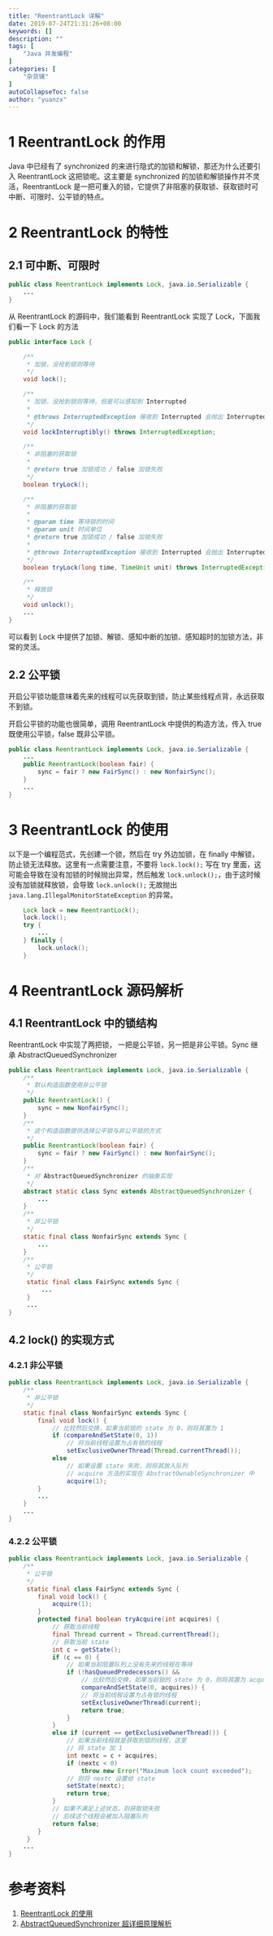 ```yaml
---
title: "ReentrantLock 详解"
date: 2019-07-24T21:31:26+08:00
keywords: []
description: ""
tags: [
    "Java 并发编程"
]
categories: [
    "杂货铺"
]
autoCollapseToc: false
author: "yuanzx"
---
```


# 1 ReentrantLock 的作用

Java 中已经有了 synchronized 的来进行隐式的加锁和解锁，那还为什么还要引入 ReentrantLock 这把锁呢。这主要是 synchronized 的加锁和解锁操作并不灵活，ReentrantLock 是一把可重入的锁，它提供了非阻塞的获取锁、获取锁时可中断、可限时、公平锁的特点。

# 2 ReentrantLock 的特性

## 2.1 可中断、可限时

```java
public class ReentrantLock implements Lock, java.io.Serializable {
    ...
}
```

从 ReentrantLock 的源码中，我们能看到 ReentrantLock 实现了 Lock，下面我们看一下 Lock 的方法

```java
public interface Lock {

    /**
     * 加锁，没抢到锁则等待
     */
    void lock();

    /**
     * 加锁，没抢到锁则等待，但是可以感知到 Interrupted
     *
     * @throws InterruptedException 接收到 Interrupted 会抛出 InterruptedException 异常
     */
    void lockInterruptibly() throws InterruptedException;

    /**
     * 非阻塞的获取锁
     * 
     * @return true 加锁成功 / false 加锁失败
     */
    boolean tryLock();

    /**
     * 非阻塞的获取锁
     *
     * @param time 等待锁的时间
     * @param unit 时间单位
     * @return true 加锁成功 / false 加锁失败
     *
     * @throws InterruptedException 接收到 Interrupted 会抛出 InterruptedException 异常
     */
    boolean tryLock(long time, TimeUnit unit) throws InterruptedException;

    /**
     * 释放锁
     */
    void unlock();
    ...
}
```

可以看到 Lock 中提供了加锁、解锁、感知中断的加锁、感知超时的加锁方法，非常的灵活。

## 2.2 公平锁

开启公平锁功能意味着先来的线程可以先获取到锁，防止某些线程点背，永远获取不到锁。

开启公平锁的功能也很简单，调用 ReentrantLock 中提供的构造方法，传入 true 既使用公平锁，false 既非公平锁。

```java
public class ReentrantLock implements Lock, java.io.Serializable {
    ...
    public ReentrantLock(boolean fair) {
        sync = fair ? new FairSync() : new NonfairSync();
    }
    ...
}
```

# 3 ReentrantLock 的使用

以下是一个编程范式，先创建一个锁，然后在 try 外边加锁，在 finally 中解锁，防止锁无法释放。这里有一点需要注意，不要将 `lock.lock();` 写在 try 里面，这可能会导致在没有加锁的时候抛出异常，然后触发 `lock.unlock();`，由于这时候没有加锁就释放锁，会导致 `lock.unlock();` 无故抛出 `java.lang.IllegalMonitorStateException` 的异常。

```java
    Lock lock = new ReentrantLock();
    lock.lock();
    try {
        ...
    } finally {
        lock.unlock();
    }
```

# 4 ReentrantLock 源码解析

## 4.1 ReentrantLock 中的锁结构

ReentrantLock 中实现了两把锁， 一把是公平锁，另一把是非公平锁。Sync 继承 AbstractQueuedSynchronizer 

```java
public class ReentrantLock implements Lock, java.io.Serializable {
    /**
     * 默认构造函数使用非公平锁
     */
    public ReentrantLock() {
        sync = new NonfairSync();
    }
    /**
     * 这个构造函数提供选择公平锁与非公平锁的方式
     */
    public ReentrantLock(boolean fair) {
        sync = fair ? new FairSync() : new NonfairSync();
    }
    /**
     * 对 AbstractQueuedSynchronizer 的抽象实现
     */
    abstract static class Sync extends AbstractQueuedSynchronizer {
        ...
    }
    /**
     * 非公平锁
     */
    static final class NonfairSync extends Sync {
        ...
    }
    /**
     * 公平锁
     */
     static final class FairSync extends Sync {
         ...
     }
     ...
}
```

## 4.2 lock() 的实现方式

### 4.2.1 非公平锁

```java
public class ReentrantLock implements Lock, java.io.Serializable {
    /**
     * 非公平锁
     */
    static final class NonfairSync extends Sync {
        final void lock() {
            // 比较然后交换，如果当前锁的 state 为 0，则将其置为 1
            if (compareAndSetState(0, 1))
                // 将当前线程设置为占有锁的线程
                setExclusiveOwnerThread(Thread.currentThread());
            else
                // 如果设置 state 失败，则将其放入队列
                // acquire 方法的实现在 AbstractOwnableSynchronizer 中
                acquire(1);
        }
        ...
    }
    ...
}
```

### 4.2.2 公平锁

```java
public class ReentrantLock implements Lock, java.io.Serializable {
    /**
     * 公平锁
     */
     static final class FairSync extends Sync {
        final void lock() {
            acquire(1);
        }
        protected final boolean tryAcquire(int acquires) {
            // 获取当前线程
            final Thread current = Thread.currentThread();
            // 获取当前 state
            int c = getState();
            if (c == 0) {
                // 如果当前阻塞队列上没有先来的线程在等待
                if (!hasQueuedPredecessors() &&
                    // 比较然后交换，如果当前锁的 state 为 0，则将其置为 acquires
                    compareAndSetState(0, acquires)) {
                    // 将当前线程设置为占有锁的线程
                    setExclusiveOwnerThread(current);
                    return true;
                }
            }
            else if (current == getExclusiveOwnerThread()) {
                // 如果当前线程就是获取到锁的线程，这里
                // 将 state 加 1
                int nextc = c + acquires;
                if (nextc < 0)
                    throw new Error("Maximum lock count exceeded");
                // 则将 nextc 设置给 state
                setState(nextc);
                return true;
            }
            // 如果不满足上述状态，则获取锁失败
            // 后续这个线程会被加入阻塞队列
            return false;
        }
     }
    ...
}
```




# 参考资料  

1. [ReentrantLock 的使用](https://www.jianshu.com/p/155260c8af6c)
2. [AbstractQueuedSynchronizer 超详细原理解析](https://juejin.im/post/5c3ac10351882524bb0b337f)